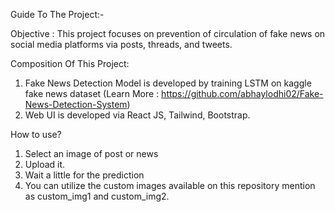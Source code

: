 Guide To The Project:-

Objective :  This project focuses on prevention of circulation of fake news on social media platforms via posts, threads, and tweets.

Composition Of This Project:
1. Fake News Detection Model is developed by training LSTM on kaggle fake news dataset (Learn More : https://github.com/abhaylodhi02/Fake-News-Detection-System)
2. Web UI is developed via React JS, Tailwind, Bootstrap.

How to use?
1. Select an image of post or news
2. Upload it.
3. Wait a little for the prediction
4. You can utilize the custom images available on this repository mention as custom_img1 and custom_img2.
